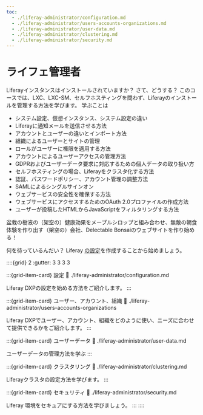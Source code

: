 ```yaml
---
toc:
  - ./liferay-administrator/configuration.md
  - ./liferay-administrator/users-accounts-organizations.md
  - ./liferay-administrator/user-data.md
  - ./liferay-administrator/clustering.md
  - ./liferay-administrator/security.md
---
```

# ライフェ管理者

Liferayインスタンスはインストールされていますか？ さて、どうする？ このコースでは、LXC、LXC-SM、セルフホスティングを問わず、Liferayのインストールを管理する方法を学びます。 学ぶことは

- システム設定、仮想インスタンス、システム設定の違い
- Liferayに通知メールを送信させる方法
- アカウントとユーザーの違いとインポート方法
- 組織によるユーザーとサイトの管理
- ロールがユーザーに権限を適用する方法
- アカウントによるユーザーアクセスの管理方法
- GDPRおよびユーザーデータ要求に対応するための個人データの取り扱い方
- セルフホスティングの場合、Liferayをクラスタ化する方法
- 認証、パスワードポリシー、アカウント管理の調整方法
- SAMLによるシングルサインオン
- ウェブサービスの安全性を確保する方法
- ウェブサービスにアクセスするためのOAuth 2.0プロファイルの作成方法
- ユーザーが投稿したHTMLからJavaScriptをフィルタリングする方法

盆栽の樹液の（架空の）健康効果をメープルシロップと組み合わせ、無敵の朝食体験を作り出す（架空の）会社、Delectable Bonsaiのウェブサイトを作り始める！

何を待っているんだい？ Liferay [の設定](./liferay-administrator/configuration.md)を作成することから始めましょう。

::::{grid} 2
:gutter: 3 3 3 3

:::{grid-item-card}  設定
:link: ./liferay-administrator/configuration.md

Liferay DXPの設定を始める方法をご紹介します。
:::

:::{grid-item-card}  ユーザー、アカウント、組織
:link: ./liferay-administrator/users-accounts-organizations

Liferay DXPでユーザー、アカウント、組織をどのように使い、ニーズに合わせて提供できるかをご紹介します。
:::

:::{grid-item-card}  ユーザーデータ
:link: ./liferay-administrator/user-data.md

ユーザーデータの管理方法を学ぶ
:::

:::{grid-item-card}  クラスタリング
:link: ./liferay-administrator/clustering.md

Liferayクラスタの設定方法を学びます。
:::

:::{grid-item-card}  セキュリティ
:link: ./liferay-administrator/security.md

Liferay 環境をセキュアにする方法を学びましょう。
:::
::::

